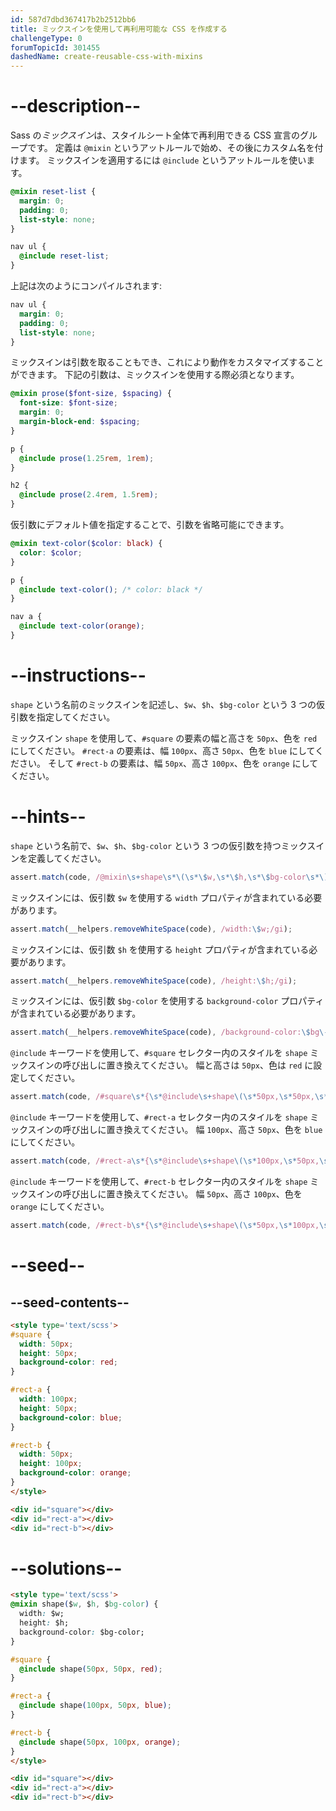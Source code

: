 ```yaml
---
id: 587d7dbd367417b2b2512bb6
title: ミックスインを使用して再利用可能な CSS を作成する
challengeType: 0
forumTopicId: 301455
dashedName: create-reusable-css-with-mixins
---
```


# --description--

Sass の<dfn>ミックスイン</dfn>は、スタイルシート全体で再利用できる CSS 宣言のグループです。 定義は `@mixin` というアットルールで始め、その後にカスタム名を付けます。 ミックスインを適用するには `@include` というアットルールを使います。

```scss
@mixin reset-list {
  margin: 0;
  padding: 0;
  list-style: none;
}

nav ul {
  @include reset-list;
}
```

上記は次のようにコンパイルされます:

```css
nav ul {
  margin: 0;
  padding: 0;
  list-style: none;
}
```

ミックスインは引数を取ることもでき、これにより動作をカスタマイズすることができます。 下記の引数は、ミックスインを使用する際必須となります。

```scss
@mixin prose($font-size, $spacing) {
  font-size: $font-size;
  margin: 0;
  margin-block-end: $spacing;
}

p {
  @include prose(1.25rem, 1rem);
}

h2 {
  @include prose(2.4rem, 1.5rem);
}
```

仮引数にデフォルト値を指定することで、引数を省略可能にできます。

```scss
@mixin text-color($color: black) {
  color: $color;
}

p {
  @include text-color(); /* color: black */
}

nav a {
  @include text-color(orange);
}
```

# --instructions--

`shape` という名前のミックスインを記述し、`$w`、`$h`、`$bg-color` という 3 つの仮引数を指定してください。

ミックスイン `shape` を使用して、`#square` の要素の幅と高さを `50px`、色を `red` にしてください。 `#rect-a` の要素は、幅 `100px`、高さ `50px`、色を `blue` にしてください。 そして `#rect-b` の要素は、幅 `50px`、高さ `100px`、色を `orange` にしてください。

# --hints--

`shape` という名前で、`$w`、`$h`、`$bg-color` という 3 つの仮引数を持つミックスインを定義してください。

```js
assert.match(code, /@mixin\s+shape\s*\(\s*\$w,\s*\$h,\s*\$bg-color\s*\)\s*{/gi);
```

ミックスインには、仮引数 `$w` を使用する `width` プロパティが含まれている必要があります。

```js
assert.match(__helpers.removeWhiteSpace(code), /width:\$w;/gi);
```

ミックスインには、仮引数 `$h` を使用する `height` プロパティが含まれている必要があります。

```js
assert.match(__helpers.removeWhiteSpace(code), /height:\$h;/gi);
```

ミックスインには、仮引数 `$bg-color` を使用する `background-color` プロパティが含まれている必要があります。

```js
assert.match(__helpers.removeWhiteSpace(code), /background-color:\$bg\-color;/gi);
```

`@include` キーワードを使用して、`#square` セレクター内のスタイルを `shape` ミックスインの呼び出しに置き換えてください。 幅と高さは `50px`、色は `red` に設定してください。

```js
assert.match(code, /#square\s*{\s*@include\s+shape\(\s*50px,\s*50px,\s*red\s*\)\s*;\s*}/gi);
```

`@include` キーワードを使用して、`#rect-a` セレクター内のスタイルを `shape` ミックスインの呼び出しに置き換えてください。 幅 `100px`、高さ `50px`、色を `blue` にしてください。

```js
assert.match(code, /#rect-a\s*{\s*@include\s+shape\(\s*100px,\s*50px,\s*blue\s*\)\s*;\s*}/gi);
```

`@include` キーワードを使用して、`#rect-b` セレクター内のスタイルを `shape` ミックスインの呼び出しに置き換えてください。 幅 `50px`、高さ `100px`、色を `orange` にしてください。

```js
assert.match(code, /#rect-b\s*{\s*@include\s+shape\(\s*50px,\s*100px,\s*orange\s*\)\s*;\s*}/gi);
```

# --seed--

## --seed-contents--

```html
<style type='text/scss'>
#square {
  width: 50px;
  height: 50px;
  background-color: red;
}

#rect-a {
  width: 100px;
  height: 50px;
  background-color: blue;
}

#rect-b {
  width: 50px;
  height: 100px;
  background-color: orange;
}
</style>

<div id="square"></div>
<div id="rect-a"></div>
<div id="rect-b"></div>
```

# --solutions--

```html
<style type='text/scss'>
@mixin shape($w, $h, $bg-color) {
  width: $w;
  height: $h;
  background-color: $bg-color;
}

#square {
  @include shape(50px, 50px, red);
}

#rect-a {
  @include shape(100px, 50px, blue);
}

#rect-b {
  @include shape(50px, 100px, orange);
}
</style>

<div id="square"></div>
<div id="rect-a"></div>
<div id="rect-b"></div>
```
